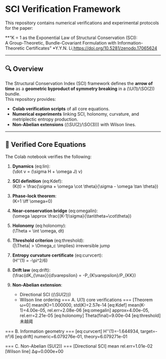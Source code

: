 # SCI Verification Framework

This repository contains numerical verifications and experimental protocols for the paper:

**“K = 1 as the Exponential Law of Structural Conservation (SCI):  
A Group-Theoretic, Bundle-Covariant Formulation with Information-Theoretic Certificates”
*Y.Y.N. Li,https://doi.org/10.5281/zenodo.17065624

---

## 🔍 Overview

The Structural Conservation Index (SCI) framework defines the **arrow of time** as a **geometric byproduct of symmetry breaking** in a \(\U(1)/\SO(2)\) bundle.  
This repository provides:

- **Colab verification scripts** of all core equations.  
- **Numerical experiments** linking SCI, holonomy, curvature, and metriplectic entropy production.  
- **Non-Abelian extensions** (\(\SU(2)/\SO(3)\)) with Wilson lines.  

---

## 📑 Verified Core Equations

The Colab notebook verifies the following:

1. **Dynamics** (eq:lin):  
   \(\dot v = (\sigma H + \omega J) v\)

2. **SCI definition** (eq:Kdef):  
   \(K(t) = \frac{\sigma + \omega \cot \theta}{\sigma - \omega \tan \theta}\)

3. **Phase-lock theorem**:  
   \(K=1 \iff \omega=0\)

4. **Near-conservation bridge** (eq:omegalin):  
   \(\omega \approx \frac{(K-1)\sigma}{\tan\theta+\cot\theta}\)

5. **Holonomy** (eq:holonomy):  
   \(\Theta = \int \omega\, dt\)

6. **Threshold criterion** (eq:threshold):  
   \(|\Theta| > \Omega_c \implies\) irreversible jump

7. **Entropy curvature certificate** (eq:curvcert):  
   \(H''(1) = -\pi^2/6\)

8. **Drift law** (eq:drift):  
   \(\frac{dK_{\max}}{d\varepsilon} = -P_{K\varepsilon}/P_{KK}\)

9. **Non-Abelian extension**:  
   - Directional SCI (\(\SU(2)\))  
   - Wilson line ordering
=== A. U(1) core verifications ===
[Theorem ω=0] mean(K)=1.000000, std(K)=2.57e-14
[eq:Kdef] mean(K-1)=4.00e-05, rel.err=2.08e-06
[eq:omegalin] approx=4.00e-05, rel.err=2.21e-05
[eq:holonomy] Theta(final)=9.00e-04
[eq:threshold] 未越阈

=== B. Information geometry ===
[eq:curvcert] H''(1)=-1.644934, target=-π²/6
[eq:drift] numeric=6.079276e-01, theory=6.079271e-01

=== C. Non-Abelian (SU(2)) ===
[Directional SCI] mean rel.err=1.01e-02
[Wilson line] Δφ=0.000e+00


